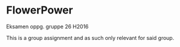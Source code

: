 # FlowerPower
Eksamen oppg. gruppe 26 H2016

This is a group assignment and as such only relevant for said group.

